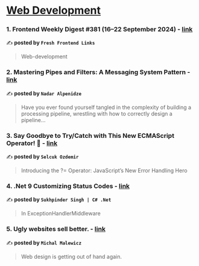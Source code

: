 
<h1><a href=https://medium.com/tag/web-development/recommended target="_blank" rel="noopener noreferrer">Web Development</a></h1>
<h3>1. Frontend Weekly Digest #381 (16–22 September 2024) - <a href="https://medium.com/@frontender-ua/frontend-weekly-digest-381-16-22-september-2024-51af154379ba" target="_blank" rel="noopener noreferrer">link</a></h3>

✍️ **posted by `Fresh Frontend Links`**

<blockquote>Web-development</blockquote>

<h3>2. Mastering Pipes and Filters: A Messaging System Pattern - <a href="https://medium.com/@nadaralp16/mastering-pipes-and-filters-a-messaging-system-pattern-adcfe7ec1c83" target="_blank" rel="noopener noreferrer">link</a></h3>

✍️ **posted by `Nadar Alpenidze`**

<blockquote>Have you ever found yourself tangled in the complexity of building a processing pipeline, wrestling with how to correctly design a pipeline…</blockquote>

<h3>3. Say Goodbye to Try/Catch with This New ECMAScript Operator! 🚀 - <a href="https://medium.com/javascript-in-plain-english/say-goodbye-to-try-catch-with-this-new-ecmascript-operator-e2b798c7b7a8" target="_blank" rel="noopener noreferrer">link</a></h3>

✍️ **posted by `Selcuk Ozdemir`**

<blockquote>Introducing the ?= Operator: JavaScript’s New Error Handling Hero</blockquote>

<h3>4. .Net 9 Customizing Status Codes - <a href="https://medium.com/c-sharp-programming/net-9-customizing-status-codes-ef91e04ad989" target="_blank" rel="noopener noreferrer">link</a></h3>

✍️ **posted by `Sukhpinder Singh | C# .Net`**

<blockquote>In ExceptionHandlerMiddleware</blockquote>

<h3>5. Ugly websites sell better. - <a href="https://medium.com/@michalmalewicz/ugly-websites-sell-better-0b0354ebff10" target="_blank" rel="noopener noreferrer">link</a></h3>

✍️ **posted by `Michal Malewicz`**

<blockquote>Web design is getting out of hand again.</blockquote>


